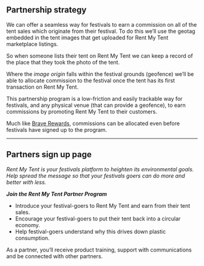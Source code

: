 ## Partnership strategy

We can offer a seamless way for festivals to earn a commission on all of the tent sales which originate from their festival. To do this we’ll use the geotag embedded in the tent images that get uploaded for Rent My Tent marketplace listings.

So when someone lists their tent on Rent My Tent we can keep a record of the place that they took the photo of the tent.

Where the _image origin_ falls within the festival grounds (geofence) we’ll be able to allocate commission to the festival once the tent has its first transaction on Rent My Tent.

This partnership program is a low-friction and easily trackable way for festivals, and any physical venue (that can provide a geofence), to earn commissions by promoting Rent My Tent to their customers.

Much like [Brave Rewards](https://publishers.basicattentiontoken.org/), commissions can be allocated even before festivals have signed up to the program.

---

## Partners sign up page

_Rent My Tent is your festivals platform to heighten its environmental goals. Help spread the message so that your festivals goers can do more and better with less._

_**Join the Rent My Tent Partner Program**_

- Introduce your festival-goers to Rent My Tent and earn from their tent sales.
- Encourage your festival-goers to put their tent back into a circular economy.
- Help festival-goers understand why this drives down plastic consumption.

As a partner, you’ll receive product training, support with communications and be connected with other partners.
